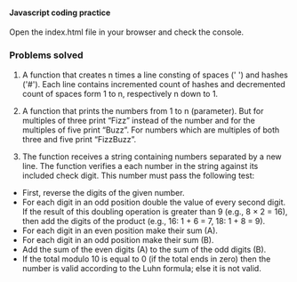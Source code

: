 #### Javascript coding practice

Open the index.html file in your browser and check the console.

### Problems solved
1. A function that creates n times a line consting of spaces (' ') and hashes ('#'). Each line contains incremented count of hashes and decremented count of spaces form 1 to n, respectively n down to 1.

2. A function that prints the numbers from 1 to n (parameter). But for multiples of three print “Fizz” instead of the number and for the multiples of five print “Buzz”. For numbers which are multiples of both three and five print “FizzBuzz”.    

3. The function receives a string containing numbers separated by a new line.
The function verifies a each number in the string against its included check digit. This number must pass the following test: 
  - First, reverse the digits of the given number.
  - For each digit in an odd position double the value of every second digit. If the result of this doubling operation is greater than 9 (e.g., 8 × 2 = 16), then add the digits of the product (e.g., 16: 1 + 6 = 7, 18: 1 + 8 = 9).
  - For each digit in an even position make their sum (A).
  - For each digit in an odd position make their sum (B).
  - Add the sum of the even digits (A) to the sum of the odd digits (B).
  - If the total modulo 10 is equal to 0 (if the total ends in zero) then the number is valid according to the Luhn formula; else it is not valid.
   
